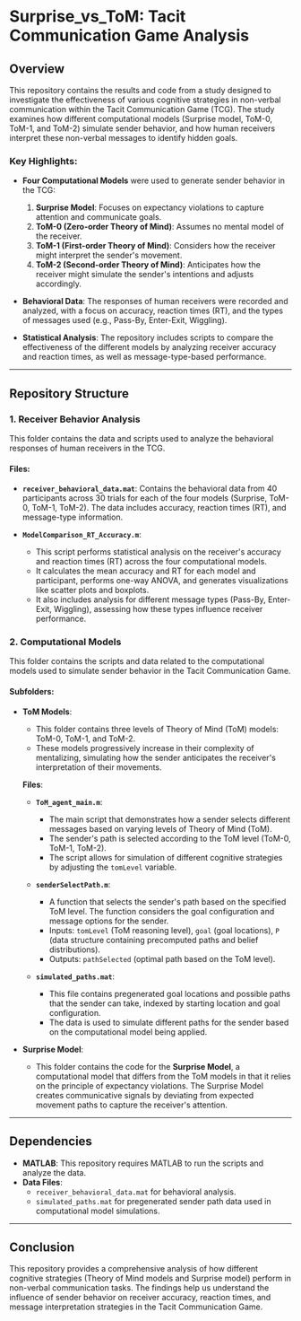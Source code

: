 
# Surprise_vs_ToM: Tacit Communication Game Analysis

## Overview
This repository contains the results and code from a study designed to investigate the effectiveness of various cognitive strategies in non-verbal communication within the Tacit Communication Game (TCG). The study examines how different computational models (Surprise model, ToM-0, ToM-1, and ToM-2) simulate sender behavior, and how human receivers interpret these non-verbal messages to identify hidden goals.

### Key Highlights:
- **Four Computational Models** were used to generate sender behavior in the TCG:
  1. **Surprise Model**: Focuses on expectancy violations to capture attention and communicate goals.
  2. **ToM-0 (Zero-order Theory of Mind)**: Assumes no mental model of the receiver.
  3. **ToM-1 (First-order Theory of Mind)**: Considers how the receiver might interpret the sender's movement.
  4. **ToM-2 (Second-order Theory of Mind)**: Anticipates how the receiver might simulate the sender's intentions and adjusts accordingly.

- **Behavioral Data**: The responses of human receivers were recorded and analyzed, with a focus on accuracy, reaction times (RT), and the types of messages used (e.g., Pass-By, Enter-Exit, Wiggling).
- **Statistical Analysis**: The repository includes scripts to compare the effectiveness of the different models by analyzing receiver accuracy and reaction times, as well as message-type-based performance.

---

## Repository Structure

### 1. **Receiver Behavior Analysis**
This folder contains the data and scripts used to analyze the behavioral responses of human receivers in the TCG.

#### Files:
- **`receiver_behavioral_data.mat`**: Contains the behavioral data from 40 participants across 30 trials for each of the four models (Surprise, ToM-0, ToM-1, ToM-2). The data includes accuracy, reaction times (RT), and message-type information.
  
- **`ModelComparison_RT_Accuracy.m`**: 
  - This script performs statistical analysis on the receiver's accuracy and reaction times (RT) across the four computational models. 
  - It calculates the mean accuracy and RT for each model and participant, performs one-way ANOVA, and generates visualizations like scatter plots and boxplots.
  - It also includes analysis for different message types (Pass-By, Enter-Exit, Wiggling), assessing how these types influence receiver performance.

### 2. **Computational Models**
This folder contains the scripts and data related to the computational models used to simulate sender behavior in the Tacit Communication Game.

#### Subfolders:
- **ToM Models**:
  - This folder contains three levels of Theory of Mind (ToM) models: ToM-0, ToM-1, and ToM-2.
  - These models progressively increase in their complexity of mentalizing, simulating how the sender anticipates the receiver's interpretation of their movements.

  **Files**:
  - **`ToM_agent_main.m`**: 
    - The main script that demonstrates how a sender selects different messages based on varying levels of Theory of Mind (ToM).
    - The sender's path is selected according to the ToM level (ToM-0, ToM-1, ToM-2).
    - The script allows for simulation of different cognitive strategies by adjusting the `tomLevel` variable.
  
  - **`senderSelectPath.m`**: 
    - A function that selects the sender's path based on the specified ToM level. The function considers the goal configuration and message options for the sender.
    - Inputs: `tomLevel` (ToM reasoning level), `goal` (goal locations), `P` (data structure containing precomputed paths and belief distributions).
    - Outputs: `pathSelected` (optimal path based on the ToM level).

  - **`simulated_paths.mat`**: 
    - This file contains pregenerated goal locations and possible paths that the sender can take, indexed by starting location and goal configuration. 
    - The data is used to simulate different paths for the sender based on the computational model being applied.

- **Surprise Model**:
  - This folder contains the code for the **Surprise Model**, a computational model that differs from the ToM models in that it relies on the principle of expectancy violations. The Surprise Model creates communicative signals by deviating from expected movement paths to capture the receiver's attention.


---

## Dependencies
- **MATLAB**: This repository requires MATLAB to run the scripts and analyze the data.
- **Data Files**:
  - `receiver_behavioral_data.mat` for behavioral analysis.
  - `simulated_paths.mat` for pregenerated sender path data used in computational model simulations.

---

## Conclusion
This repository provides a comprehensive analysis of how different cognitive strategies (Theory of Mind models and Surprise model) perform in non-verbal communication tasks. The findings help us understand the influence of sender behavior on receiver accuracy, reaction times, and message interpretation strategies in the Tacit Communication Game.
